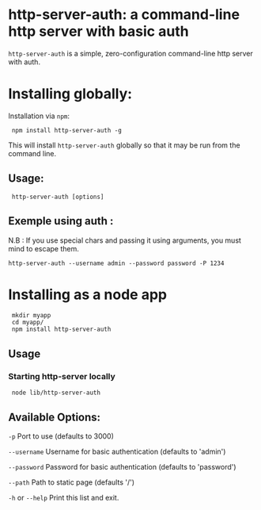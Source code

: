 # http-server-auth: a command-line http server with basic auth

`http-server-auth` is a simple, zero-configuration command-line http server with auth.

# Installing globally:

Installation via `npm`:

     npm install http-server-auth -g

This will install `http-server-auth` globally so that it may be run from the command line.

## Usage:

     http-server-auth [options]

## Exemple using auth : 

N.B : If you use special chars and passing it using arguments, you must mind to escape them. 

    http-server-auth --username admin --password password -P 1234

# Installing as a node app

     mkdir myapp
     cd myapp/
     npm install http-server-auth

## Usage

### Starting http-server locally

     node lib/http-server-auth

## Available Options:

`-p` Port to use (defaults to 3000)
 
`--username` Username for basic authentication (defaults to 'admin')

`--password` Password for basic authentication (defaults to 'password')

`--path` Path to static page (defaults '/')

`-h` or `--help` Print this list and exit.
